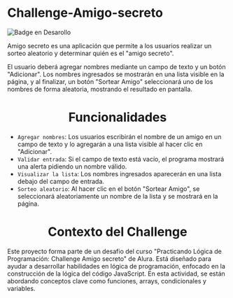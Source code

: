 # Challenge-Amigo-secreto    
![Badge en Desarollo](https://img.shields.io/badge/STATUS-EN%20DESAROLLO-green)

Amigo secreto es una aplicación que permite a los usuarios realizar un sorteo aleatorio y determinar quién es el "amigo secreto". 

El usuario deberá agregar nombres mediante un campo de texto y un botón "Adicionar". Los nombres ingresados se mostrarán en una lista visible en la página, y al finalizar, un botón "Sortear Amigo" seleccionará uno de los nombres de forma aleatoria, mostrando el resultado en pantalla.

<h1 align="center"> Funcionalidades </h1>

- `Agregar nombres`: Los usuarios escribirán el nombre de un amigo en un campo de texto y lo agregarán a una lista visible al hacer clic en "Adicionar".
- `Validar entrada`: Si el campo de texto está vacío, el programa mostrará una alerta pidiendo un nombre válido.
- `Visualizar la lista`: Los nombres ingresados aparecerán en una lista debajo del campo de entrada.
- `Sorteo aleatorio`: Al hacer clic en el botón "Sortear Amigo", se seleccionará aleatoriamente un nombre de la lista y se mostrará en la página.

<h1 align="center"> Contexto del Challenge </h1>
Este proyecto forma parte de un desafio del curso "Practicando Lógica de Programación: Challenge Amigo secreto" de Alura. Está diseñado para ayudar a desarrollar habilidades en lógica de programación, enfocado en la construcción de la lógica del código JavaScript. En esta actividad, se están abordando conceptos clave como funciones, arrays, condicionales y variables. 
